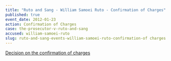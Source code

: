 ```yaml
---
title: "Ruto and Sang - William Samoei Ruto - Confirmation of Charges"
published: true
event_date: 2012-01-23
action: Confirmation of Charges
case: the-prosecutor-v-ruto-and-sang
accused: william-samoei-ruto
slug: ruto-and-sang-events-william-samoei-ruto-confirmation-of charges
---
```


[Decision on the confirmation of charges](http://www.icc-cpi.int/iccdocs/doc/doc1314535.pdf)

